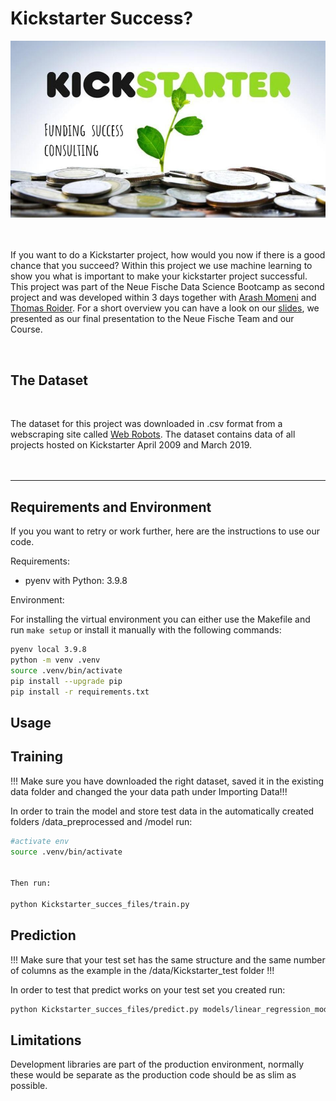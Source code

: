 # Kickstarter Success?

![](images/Kickstarter_pic.jpg)
<br>
<br>
<br>


If you want to do a Kickstarter project, how would you now if there is a good chance that you succeed? Within this project we use machine learning to show you what is important to make your kickstarter project successful. This project was part of the Neue Fische Data Science Bootcamp as second project and was developed within 3 days together with [Arash Momeni](.....) and [Thomas Roider](....).
For a short overview you can have a look on our [slides](...), we presented as our final presentation to the Neue Fische Team and our Course.

<br>

## __The Dataset__
<br>

The dataset for this project was downloaded in .csv format from a webscraping site called [Web Robots](https://webrobots.io/kickstarter-datasets/). The dataset contains data of all projects hosted on Kickstarter April 2009 and March 2019.
<br>
<br>
<br>

---

## Requirements and Environment

If you you want to retry or work further, here are the instructions to use our code.

Requirements:
- pyenv with Python: 3.9.8

Environment: 

For installing the virtual environment you can either use the Makefile and run `make setup` or install it manually with the following commands: 

```Bash
pyenv local 3.9.8
python -m venv .venv
source .venv/bin/activate
pip install --upgrade pip
pip install -r requirements.txt
```

## __Usage__

## Training

!!! Make sure you have downloaded the right dataset, saved it in the existing data folder and 
changed the your data path under Importing Data!!!

In order to train the model and store test data in the automatically created folders /data_preprocessed and /model run:

```bash
#activate env
source .venv/bin/activate


Then run:

python Kickstarter_succes_files/train.py  
```

## Prediction

!!! Make sure that your test set has the same structure and the same number of columns as 
the example in the /data/Kickstarter_test folder !!!

In order to test that predict works on your test set you created run:

```bash
python Kickstarter_succes_files/predict.py models/linear_regression_model.sav data/X_test.csv data/y_test.csv
```

## Limitations

Development libraries are part of the production environment, normally these would be separate as the production code should be as slim as possible.
